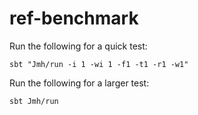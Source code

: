 # ref-benchmark

Run the following for a quick test:
```
sbt "Jmh/run -i 1 -wi 1 -f1 -t1 -r1 -w1"
```

Run the following for a larger test:
```
sbt Jmh/run
```
